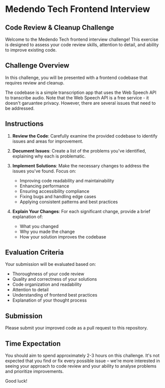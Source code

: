 # Medendo Tech Frontend Interview

## Code Review & Cleanup Challenge

Welcome to the Medendo Tech frontend interview challenge! This exercise is designed to assess your code review skills, attention to detail, and ability to improve existing code.

## Challenge Overview

In this challenge, you will be presented with a frontend codebase that requires review and cleanup.

The codebase is a simple transcription app that uses the Web Speech API to transcribe audio. Note that the Web Speech API is a free service - it doesn't garuantee privacy.
However, there are several issues that need to be addressed.

## Instructions

1. **Review the Code**: Carefully examine the provided codebase to identify issues and areas for improvement.

2. **Document Issues**: Create a list of the problems you've identified, explaining why each is problematic.

3. **Implement Solutions**: Make the necessary changes to address the issues you've found. Focus on:
   - Improving code readability and maintainability
   - Enhancing performance
   - Ensuring accessibility compliance
   - Fixing bugs and handling edge cases
   - Applying consistent patterns and best practices

4. **Explain Your Changes**: For each significant change, provide a brief explanation of:
   - What you changed
   - Why you made the change
   - How your solution improves the codebase

## Evaluation Criteria

Your submission will be evaluated based on:

- Thoroughness of your code review
- Quality and correctness of your solutions
- Code organization and readability
- Attention to detail
- Understanding of frontend best practices
- Explanation of your thought process

## Submission

Please submit your improved code as a pull request to this repository.

## Time Expectation

You should aim to spend approximately 2-3 hours on this challenge. It's not expected that you find or fix every possible issue – we're more interested in seeing your approach to code review and your ability to analyse problems and prioritize improvements.

Good luck!
